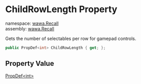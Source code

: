 # ChildRowLength Property

namespace: [wawa\.Recall](../../wawa.Recall.md)<br />
assembly: [wawa\.Recall](../../../wawa.Recall.md)

Gets the number of selectables per row for gamepad controls\.

```csharp
public PropDef<int> ChildRowLength { get; };
```

## Property Value

[PropDef\<int\>](../../../wawa.Recall/wawa.Recall/PropDef\`1.md)

